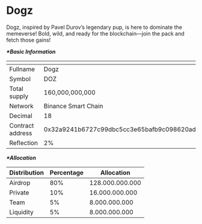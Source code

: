 # Dogz

Dogz, inspired by Pavel Durov’s legendary pup, is here to dominate the memeverse! Bold, wild, and ready for the blockchain—join the pack and fetch those gains!

_**\*Basic Information**_

<table data-header-hidden><thead><tr><th width="215"></th><th></th></tr></thead><tbody><tr><td>Fullname</td><td>Dogz</td></tr><tr><td>Symbol</td><td>DOZ</td></tr><tr><td>Total supply</td><td>160,000,000,000</td></tr><tr><td>Network</td><td>Binance Smart Chain</td></tr><tr><td>Decimal</td><td>18</td></tr><tr><td>Contract address</td><td>0x32a9241b6727c99dbc5cc3e65bafb9c098620ad3</td></tr><tr><td>Reflection</td><td>2%</td></tr></tbody></table>

_**\*Allocation**_

| Distribution | Percentage | Allocation      |
| ------------ | ---------- | --------------- |
| Airdrop      | 80%        | 128.000.000.000 |
| Private      | 10%        | 16.000.000.000  |
| Team         | 5%         | 8.000.000.000   |
| Liquidity    | 5%         | 8.000.000.000   |
